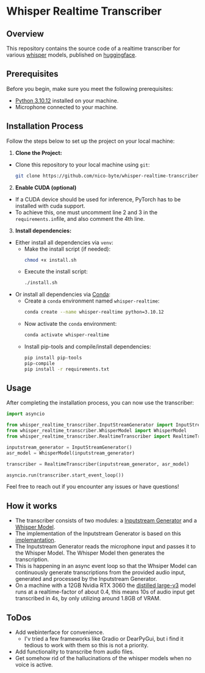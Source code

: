 # Whisper Realtime Transcriber

## Overview

This repository contains the source code of a realtime transcriber for various [whisper](https://github.com/openai/whisper) models, published on [huggingface](https://github.com/huggingface/transformers).

## Prerequisites

Before you begin, make sure you meet the following prerequisites:

- [Python 3.10.12](https://www.python.org) installed on your machine.
- Microphone connected to your machine.

## Installation Process

Follow the steps below to set up the project on your local machine:

1. **Clone the Project:**
  - Clone this repository to your local machine using `git`:
    ```bash
    git clone https://github.com/nico-byte/whisper-realtime-transcriber
    ```

2. **Enable CUDA (optional)**
  - If a CUDA device should be used for inference, PyTorch has to be installed with cuda support.
  - To achieve this, one must uncomment line 2 and 3 in the `requirements.in`file, and also comment the 4th line.

3. **Install dependencies:**
  - Either install all dependencies via `venv`:
    - Make the install script (if needed):
      ```bash
      chmod +x install.sh
      ```
    - Execute the install script:
      ```bash
      ./install.sh
      ```
  - Or install all dependencies via [Conda](https://anaconda.org):
    - Create a `conda` environment named `whisper-realtime`:
      ```bash
      conda create --name whisper-realtime python=3.10.12
      ```
    - Now activate the `conda` environment:
      ```bash
      conda activate whisper-realtime
      ```
    - Install pip-tools and compile/install dependencies:
      ```bash
      pip install pip-tools
      pip-compile
      pip install -r requirements.txt
      ```


## Usage

After completing the installation process, you can now use the transcriber:

  ```python
  import asyncio

  from whisper_realtime_transcriber.InputStreamGenerator import InputStreamGenerator
  from whisper_realtime_transcriber.WhisperModel import WhisperModel
  from whisper_realtime_transcriber.RealtimeTranscriber import RealtimeTranscriber

  inputstream_generator = InputStreamGenerator()
  asr_model = WhisperModel(inputstream_generator)

  transcriber = RealtimeTranscriber(inputstream_generator, asr_model)

  asyncio.run(transcriber.start_event_loop())
  ```

Feel free to reach out if you encounter any issues or have questions!

## How it works

- The transcriber consists of two modules: a [Inputstream Generator](./transcriber/InputStreamGenerator.py) and a [Whisper Model](./transcriber/whisper_models/base.py).
- The implementation of the Inputstream Generator is based on this [implemantation](https://github.com/tobiashuttinger/openai-whisper-realtime).
- The Inputstream Generator reads the microphone input and passes it to the Whisper Model. The Whisper Model then generates the transcription.
- This is happening in an async event loop so that the Whsiper Model can continuously generate transcriptions from the provided audio input, generated and processed by the Inputstream Generator.
- On a machine with a 12GB Nvidia RTX 3060 the [distilled large-v3](https://github.com/huggingface/distil-whisper) model runs at a realtime-factor of about 0.4, this means 10s of audio input get transcribed in 4s, by only utilizing around 1.8GB of VRAM.

## ToDos

- Add webinterface for convenience.
  - I'v tried a few frameworks like Gradio or DearPyGui, but i find it tedious to work with them so this is not a priority.
- Add functionality to transcribe from audio files.
- Get somehow rid of the hallucinations of the whisper models when no voice is active.